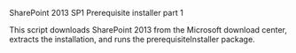 SharePoint 2013 SP1 Prerequisite installer part 1

This script downloads SharePoint 2013 from the Microsoft download center, extracts the installation, and runs the prerequisiteInstaller package.